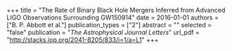 +++
title = "The Rate of Binary Black Hole Mergers Inferred from Advanced LIGO Observations Surrounding GW150914"
date = 2016-01-01
authors = ["B. P. Abbott et al."]
publication_types = ["2"]
abstract = ""
selected = "false"
publication = "*The Astrophysical Journal Letters*"
url_pdf = "http://stacks.iop.org/2041-8205/833/i=1/a=L1"
+++

